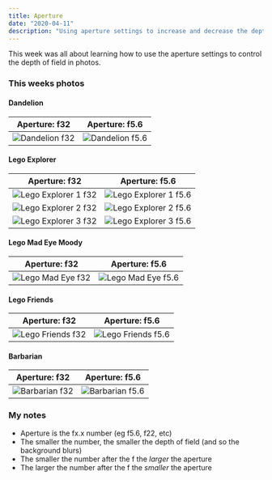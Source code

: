 ```yaml
---
title: Aperture
date: "2020-04-11"
description: "Using aperture settings to increase and decrease the depth of field"
---
```


This week was all about learning how to use the aperture settings to control the depth of field in photos.

### This weeks photos

#### Dandelion

| Aperture: f32 | Aperture: f5.6 |
| ---- | ---- |
| ![Dandelion f32](./images/DSC_0270.JPG) | ![Dandelion f5.6](./images/DSC_0269.JPG) |

#### Lego Explorer

| Aperture: f32 | Aperture: f5.6 |
| ---- | ----|
| ![Lego Explorer 1 f32](./images/DSC_0294.JPG) | ![Lego Explorer 1 f5.6](./images/DSC_0295.JPG) |
| ![Lego Explorer 2 f32](./images/DSC_0290.JPG) | ![Lego Explorer 2 f5.6](./images/DSC_0291.JPG) |
| ![Lego Explorer 3 f32](./images/DSC_0281.JPG) | ![Lego Explorer 3 f5.6](./images/DSC_0282.JPG) |

#### Lego Mad Eye Moody

| Aperture: f32 | Aperture: f5.6 |
| ---- | ---- |
| ![Lego Mad Eye f32](./images/DSC_0279.JPG) | ![Lego Mad Eye f5.6](./images/DSC_0280.JPG) |

#### Lego Friends
| Aperture: f32 | Aperture: f5.6 |
| ---- | ---- |
| ![Lego Friends f32](./images/DSC_0309.JPG) | ![Lego Friends f5.6](./images/DSC_0308.JPG) |

#### Barbarian
| Aperture: f32 | Aperture: f5.6 |
| ---- | ---- |
| ![Barbarian f32](./images/DSC_0321.JPG) | ![Barbarian f5.6](./images/DSC_0322.JPG) |


### My notes
  - Aperture is the fx.x number (eg f5.6, f22, etc)
  - The smaller the number, the smaller the depth of field (and so the background blurs)
  - The smaller the number after the f the *larger* the aperture
  - The larger the number after the f the *smaller* the aperture
